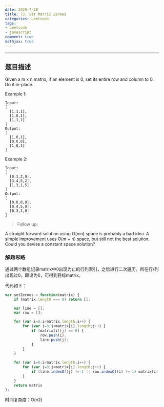 ```yaml
---
date: 2020-7-28
title: 73. Set Matrix Zeroes
categories: Leetcode
tags: 
- Leetcode
- javascript
comment: true
mathjax: true
---
```


---
## 题目描述

Given a m x n matrix, if an element is 0, set its entire row and column to 0. Do it in-place.

Example 1:
```
Input: 
[
  [1,1,1],
  [1,0,1],
  [1,1,1]
]
Output: 
[
  [1,0,1],
  [0,0,0],
  [1,0,1]
]
```
<!--more-->

Example 2:

```
Input: 
[
  [0,1,2,0],
  [3,4,5,2],
  [1,3,1,5]
]
Output: 
[
  [0,0,0,0],
  [0,4,5,0],
  [0,3,1,0]
]
```

> Follow up:

A straight forward solution using O(mn) space is probably a bad idea.
A simple improvement uses O(m + n) space, but still not the best solution.
Could you devise a constant space solution?

### 解题思路

通过两个数组记录matrix中0出现为止的行列索引，之后进行二次遍历，所在行/列出现过0，即设为0，可得到目标matrix。

代码如下：

```javascript
var setZeroes = function(matrix) {
    if (matrix.length === 0) return [];

    var line = [];
    var row = [];

    for (var i=0;i<matrix.length;i++) {
        for (var j=0;j<matrix[i].length;j++) {
            if (matrix[i][j] == 0) {
                row.push(i);
                line.push(j);
            }
        }
    }
    
    for (var i=0;i<matrix.length;i++) {
        for (var j=0;j<matrix[i].length;j++) {
            if (line.indexOf(j) !=-1 || row.indexOf(i) !=-1) matrix[i][j] = 0;
        }
    }
    return matrix
};
```
时间复杂度：O(n2)